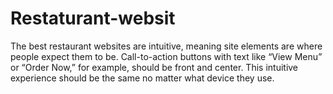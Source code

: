 # Restaturant-websit
The best restaurant websites are intuitive, meaning site elements are where people expect them to be. Call-to-action buttons with text like “View Menu” or “Order Now,” for example, should be front and center. This intuitive experience should be the same no matter what device they use.
